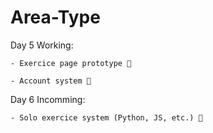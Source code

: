 # Area-Type

Day 5 Working:

    - Exercice page prototype 💭

    - Account system 💭
    

Day 6 Incomming:

    - Solo exercice system (Python, JS, etc.) 💭